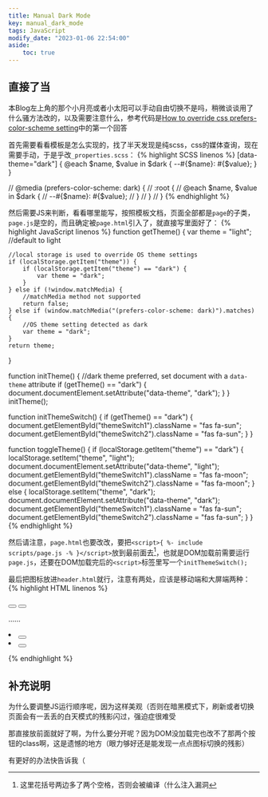 ```yaml
---
title: Manual Dark Mode
key: manual_dark_mode
tags: JavaScript
modify_date: "2023-01-06 22:54:00"
aside:
    toc: true
---
```


## 直接了当

本Blog左上角的那个小月亮或者小太阳可以手动自由切换不是吗，稍微谈谈用了什么骚方法改的，以及需要注意什么，参考代码是[How to override css prefers-color-scheme setting](https://stackoverflow.com/questions/56300132/how-to-override-css-prefers-color-scheme-setting)中的第一个回答

首先需要看看模板是怎么实现的，找了半天发现是纯scss，css的媒体查询，现在需要手动，于是乎改`_properties.scss`：
{% highlight SCSS linenos %}
[data-theme="dark"] {
  @each $name, $value in $dark {
    --#{$name}: #{$value};
  }
}

// @media (prefers-color-scheme: dark) {
//   :root {
//     @each $name, $value in $dark {
//       --#{$name}: #{$value};
//     }
//   }
// }
{% endhighlight %}

然后需要JS来判断，看看哪里能写，按照模板文档，页面全部都是`page`的子类，`page.js`是空的，而且确定被`page.html`引入了，就直接写里面好了：
{% highlight JavaScript linenos %}
function getTheme() {
    var theme = "light";    //default to light

    //local storage is used to override OS theme settings
    if (localStorage.getItem("theme")) {
        if (localStorage.getItem("theme") == "dark") {
            var theme = "dark";
        }
    } else if (!window.matchMedia) {
        //matchMedia method not supported
        return false;
    } else if (window.matchMedia("(prefers-color-scheme: dark)").matches) {
        //OS theme setting detected as dark
        var theme = "dark";
    }
    return theme;
}

function initTheme() {
    //dark theme preferred, set document with a `data-theme` attribute
    if (getTheme() == "dark") {
        document.documentElement.setAttribute("data-theme", "dark");
    }
}
initTheme();

function initThemeSwitch() {
    if (getTheme() == "dark") {
        document.getElementById("themeSwitch1").className = "fas fa-sun";
        document.getElementById("themeSwitch2").className = "fas fa-sun";
    }
}

function toggleTheme() {
    if (localStorage.getItem("theme") == "dark") {
        localStorage.setItem("theme", "light");
        document.documentElement.setAttribute("data-theme", "light");
        document.getElementById("themeSwitch1").className = "fas fa-moon";
        document.getElementById("themeSwitch2").className = "fas fa-moon";
    } else {
        localStorage.setItem("theme", "dark");
        document.documentElement.setAttribute("data-theme", "dark");
        document.getElementById("themeSwitch1").className = "fas fa-sun";
        document.getElementById("themeSwitch2").className = "fas fa-sun";
    }
}
{% endhighlight %}

然后请注意，`page.html`也要改改，要把`<script>{ %- include scripts/page.js -% }</script>`放到最前面去[^1]，也就是DOM加载前需要运行`page.js`，还要在DOM加载完后的`<script>`标签里写一个`initThemeSwitch();`

最后把图标放进`header.html`就行，注意有两处，应该是移动端和大屏端两种：
{% highlight HTML linenos %}

<button class="button button--secondary button--circle search-button" onclick="toggleTheme()"><i id="themeSwitch1" class="fas fa-moon"></i></button>
<button class="button button--secondary button--circle search-button js-search-toggle"><i class="fas fa-search"></i></button>

......

<li><button class="button button--secondary button--circle search-button" onclick="toggleTheme()"><i id="themeSwitch2" class="fas fa-moon"></i></button></li>
<li><button class="button button--secondary button--circle search-button js-search-toggle"><i class="fas fa-search"></i></button></li>

{% endhighlight %}

## 补充说明

为什么要调整JS运行顺序呢，因为这样美观（否则在暗黑模式下，刷新或者切换页面会有一丢丢的白天模式的残影闪过，强迫症很难受

那直接放前面就好了啊，为什么要分开呢？因为DOM没加载完也改不了那两个按钮的class啊，这是遗憾的地方（眼力够好还是能发现一点点图标切换的残影）

有更好的办法快告诉我（

[^1]: 这里花括号两边多了两个空格，否则会被编译（什么注入漏洞
